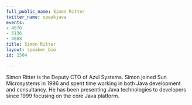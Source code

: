 ```yaml
---
full_public_name: Simon Ritter
twitter_name: speakjava
events:
- 4670
- 5136
- 4668
title: Simon Ritter
layout: speaker_bio
id: 1504

---
```

Simon Ritter is the Deputy CTO of Azul Systems.  Simon joined Sun Microsystems in 1996 and spent time working in both Java development and consultancy.  He has been presenting Java technologies to developers since 1999 focusing on the core Java platform.
